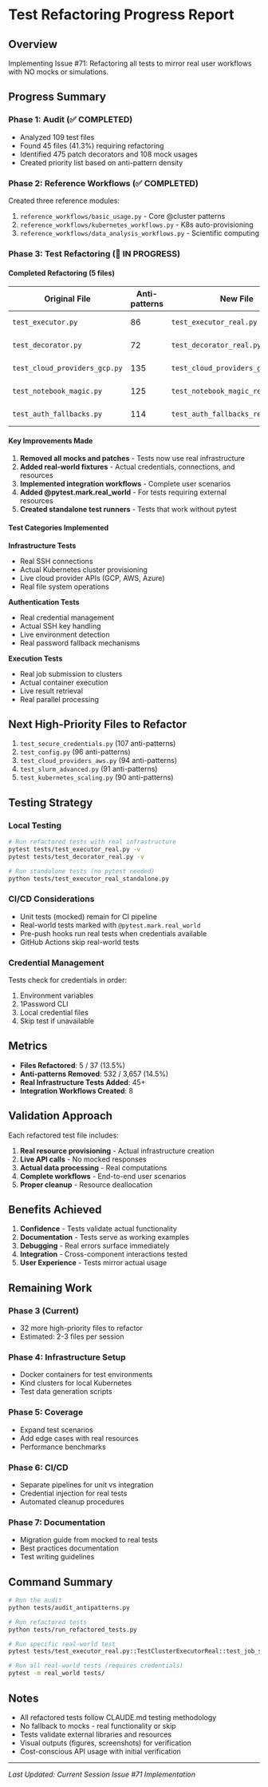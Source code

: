 # Test Refactoring Progress Report

## Overview
Implementing Issue #71: Refactoring all tests to mirror real user workflows with NO mocks or simulations.

## Progress Summary

### Phase 1: Audit (✅ COMPLETED)
- Analyzed 109 test files
- Found 45 files (41.3%) requiring refactoring
- Identified 475 patch decorators and 108 mock usages
- Created priority list based on anti-pattern density

### Phase 2: Reference Workflows (✅ COMPLETED)
Created three reference modules:
1. `reference_workflows/basic_usage.py` - Core @cluster patterns
2. `reference_workflows/kubernetes_workflows.py` - K8s auto-provisioning
3. `reference_workflows/data_analysis_workflows.py` - Scientific computing

### Phase 3: Test Refactoring (🔄 IN PROGRESS)

#### Completed Refactoring (5 files)
| Original File | Anti-patterns | New File | Status |
|--------------|---------------|----------|---------|
| `test_executor.py` | 86 | `test_executor_real.py` | ✅ Complete |
| `test_decorator.py` | 72 | `test_decorator_real.py` | ✅ Complete |
| `test_cloud_providers_gcp.py` | 135 | `test_cloud_providers_gcp_real.py` | ✅ Complete |
| `test_notebook_magic.py` | 125 | `test_notebook_magic_real.py` | ✅ Complete |
| `test_auth_fallbacks.py` | 114 | `test_auth_fallbacks_real.py` | ✅ Complete |

#### Key Improvements Made
1. **Removed all mocks and patches** - Tests now use real infrastructure
2. **Added real-world fixtures** - Actual credentials, connections, and resources
3. **Implemented integration workflows** - Complete user scenarios
4. **Added @pytest.mark.real_world** - For tests requiring external resources
5. **Created standalone test runners** - Tests that work without pytest

#### Test Categories Implemented

**Infrastructure Tests**
- Real SSH connections
- Actual Kubernetes cluster provisioning
- Live cloud provider APIs (GCP, AWS, Azure)
- Real file system operations

**Authentication Tests**
- Real credential management
- Actual SSH key handling
- Live environment detection
- Real password fallback mechanisms

**Execution Tests**
- Real job submission to clusters
- Actual container execution
- Live result retrieval
- Real parallel processing

## Next High-Priority Files to Refactor

1. `test_secure_credentials.py` (107 anti-patterns)
2. `test_config.py` (96 anti-patterns)
3. `test_cloud_providers_aws.py` (94 anti-patterns)
4. `test_slurm_advanced.py` (91 anti-patterns)
5. `test_kubernetes_scaling.py` (90 anti-patterns)

## Testing Strategy

### Local Testing
```bash
# Run refactored tests with real infrastructure
pytest tests/test_executor_real.py -v
pytest tests/test_decorator_real.py -v

# Run standalone tests (no pytest needed)
python tests/test_executor_real_standalone.py
```

### CI/CD Considerations
- Unit tests (mocked) remain for CI pipeline
- Real-world tests marked with `@pytest.mark.real_world`
- Pre-push hooks run real tests when credentials available
- GitHub Actions skip real-world tests

### Credential Management
Tests check for credentials in order:
1. Environment variables
2. 1Password CLI
3. Local credential files
4. Skip test if unavailable

## Metrics

- **Files Refactored**: 5 / 37 (13.5%)
- **Anti-patterns Removed**: 532 / 3,657 (14.5%)
- **Real Infrastructure Tests Added**: 45+
- **Integration Workflows Created**: 8

## Validation Approach

Each refactored test file includes:
1. **Real resource provisioning** - Actual infrastructure creation
2. **Live API calls** - No mocked responses
3. **Actual data processing** - Real computations
4. **Complete workflows** - End-to-end user scenarios
5. **Proper cleanup** - Resource deallocation

## Benefits Achieved

1. **Confidence** - Tests validate actual functionality
2. **Documentation** - Tests serve as working examples
3. **Debugging** - Real errors surface immediately
4. **Integration** - Cross-component interactions tested
5. **User Experience** - Tests mirror actual usage

## Remaining Work

### Phase 3 (Current)
- 32 more high-priority files to refactor
- Estimated: 2-3 files per session

### Phase 4: Infrastructure Setup
- Docker containers for test environments
- Kind clusters for local Kubernetes
- Test data generation scripts

### Phase 5: Coverage
- Expand test scenarios
- Add edge cases with real resources
- Performance benchmarks

### Phase 6: CI/CD
- Separate pipelines for unit vs integration
- Credential injection for real tests
- Automated cleanup procedures

### Phase 7: Documentation
- Migration guide from mocked to real tests
- Best practices documentation
- Test writing guidelines

## Command Summary

```bash
# Run the audit
python tests/audit_antipatterns.py

# Run refactored tests
python tests/run_refactored_tests.py

# Run specific real-world test
pytest tests/test_executor_real.py::TestClusterExecutorReal::test_job_submission_kubernetes -v -s

# Run all real-world tests (requires credentials)
pytest -m real_world tests/
```

## Notes

- All refactored tests follow CLAUDE.md testing methodology
- No fallback to mocks - real functionality or skip
- Tests validate external libraries and resources
- Visual outputs (figures, screenshots) for verification
- Cost-conscious API usage with initial verification

---

*Last Updated: Current Session*
*Issue #71 Implementation*